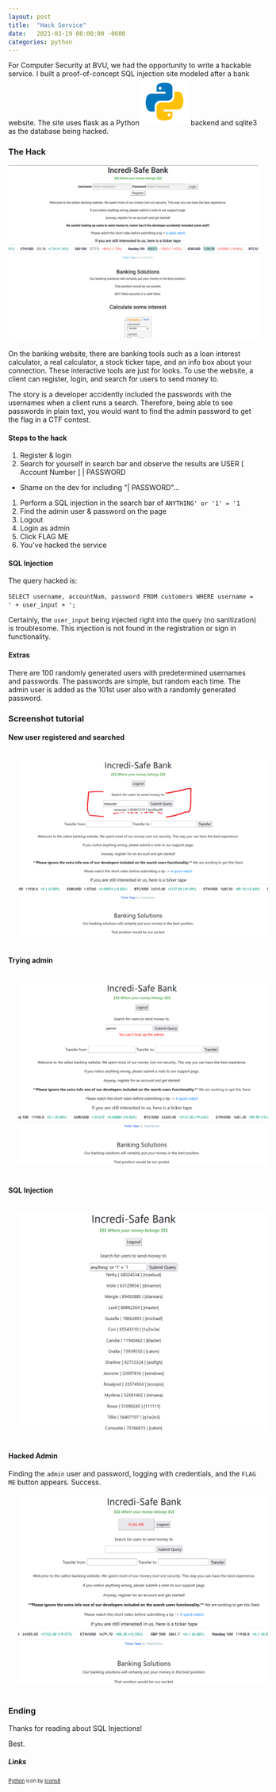 ```yaml
---
layout: post
title:  "Hack Service"
date:   2021-03-19 08:00:00 -0600
categories: python 
---
```

<link rel="stylesheet" href="/css/styles.css">
For Computer Security at BVU, we had the opportunity to write a hackable service. I built a proof-of-concept SQL injection site modeled after a bank website. The site uses flask as a Python <img src="/img/python.png" class="inline-icon"/> backend and sqlite3 as the database being hacked.


### The Hack
<img src="/img/incredi-safe-bank.png" alt="incredi-safe-bank home page" style="margin-bottom: 20px;"/>
On the banking website, there are banking tools such as a loan interest calculator, a real calculator, a stock ticker tape, and an info box about your connection. These interactive tools are just for looks. To use the website, a client can register, login, and search for users to send money to. 

The story is a developer accidently included the passwords with the usernames when a client runs a search. Therefore, being able to see passwords in plain text, you would want to find the admin password to get the flag in a CTF contest.

#### Steps to the hack
1. Register & login
1. Search for yourself in search bar and observe the results are USER \[ Account Number \] \| PASSWORD
* Shame on the dev for including "\| PASSWORD"...
1. Perform a SQL injection in the search bar of `ANYTHING' or '1' = '1`
1. Find the admin user & password on the page
1. Logout
1. Login as admin
1. Click FLAG ME
1. You've hacked the service

#### SQL Injection
The query hacked is:

`SELECT username, accountNum, password FROM customers WHERE username = ' + user_input + ';`

Certainly, the `user_input` being injected right into the query (no sanitization) is troublesome. This injection is not found in the registration or sign in functionality.

#### Extras
There are 100 randomly generated users with predetermined usernames and passwords. The passwords are simple, but random each time. The admin user is added as the 101st user also with a randomly generated password.

### Screenshot tutorial

#### New user registered and searched
<img src="/img/incredi-safe-bank_usersearch.png" alt="incredi-safe-bank user search" style="margin: 20px;"/>

#### Trying admin
<img src="/img/incredi-safe-bank_noadmin.png" alt="incredi-safe-bank no admin" style="margin: 20px;"/>

#### SQL Injection
<img src="/img/incredi-safe-bank_sql-injection.png" alt="incredi-safe-bank sql injection" style="margin: 20px;"/>

#### Hacked Admin
Finding the `admin` user and password, logging with credentials, and the `FLAG ME` button appears. Success.
<img src="/img/incredi-safe-bank_hacked.png" alt="incredi-safe-bank found admin" style="margin: 20px;"/>


### Ending
Thanks for reading about SQL Injections!

Best.

##### Links
<div style="font-size: 10px;">
<a target="_blank" href="https://icons8.com/icon/13441/python">Python</a> icon by <a target="_blank" href="https://icons8.com">Icons8</a>
</div>
